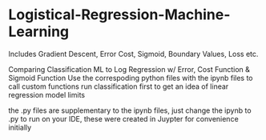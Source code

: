 # Logistical-Regression-Machine-Learning
Includes Gradient Descent, Error Cost, Sigmoid, Boundary Values, Loss etc.

Comparing Classification ML to Log Regression w/ Error, Cost Function &amp; Sigmoid Function
Use the correspoding python files with the ipynb files to call custom functions
run classification first to get an idea of linear regression model limits

the .py files are supplementary to the ipynb files, just change the ipynb to .py to run on your 
IDE, these were created in Juypter for convenience initially
